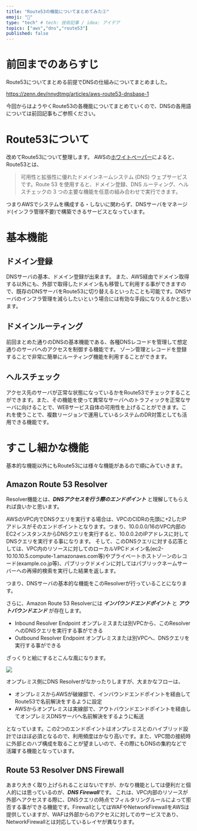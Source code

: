 ```yaml
---
title: "Route53の機能についてまとめてみた②"
emoji: "🌟"
type: "tech" # tech: 技術記事 / idea: アイデア
topics: ["aws","dns","route53"]
published: false
---
```


# 前回までのあらすじ

Route53についてまとめる前提でDNSの仕組みについてまとめました。

https://zenn.dev/nnydtmg/articles/aws-route53-dnsbase-1

今回からはようやくRoute53の各機能についてまとめていくので、DNSの各用語については前回記事もご参照ください。


# Route53について

改めてRoute53について整理します。
AWSの[ホワイトペーパー](https://docs.aws.amazon.com/ja_jp/Route53/latest/DeveloperGuide/Welcome.html)によると、Route53とは、

> 可用性と拡張性に優れたドメインネームシステム (DNS) ウェブサービスです。Route 53 を使用すると、ドメイン登録、DNS ルーティング、ヘルスチェックの 3 つの主要な機能を任意の組み合わせで実行できます。

つまりAWSでシステムを構成する・しないに関わらず、DNSサーバをマネージド(インフラ管理不要)で構築できるサービスとなっています。


# 基本機能

## ドメイン登録

DNSサーバの基本、ドメイン登録が出来ます。
また、AWS経由でドメイン取得する以外にも、外部で取得したドメイン名も移管して利用する事ができますので、既存のDNSサーバをRoute53に切り替えるといったことも可能です。DNSサーバのインフラ管理を減らしたいという場合には有効な手段になりえるかと思います。



## ドメインルーティング

前回まとめた通りのDNSの基本機能である、各種DNSレコードを管理して想定通りのサーバへのアクセスを制御する機能です。
ゾーン管理とレコードを登録することで非常に簡単にルーティング機能を利用することができます。


## ヘルスチェック

アクセス先のサーバが正常な状態になっているかをRoute53でチェックすることができます。また、その機能を使って異常なサーバへのトラフィックを正常なサーバに向けることで、WEBサービス自体の可用性を上げることができます。これを使うことで、複数リージョンで運用しているシステムのDR対策としても活用できる機能です。


# すこし細かな機能

基本的な機能以外にもRoute53には様々な機能があるので順にみていきます。

## Amazon Route 53 Resolver

Resolver機能とは、***DNSアクセスを行う際のエンドポイント*** と理解してもらえれば良いかと思います。

AWSのVPC内でDNSクエリを実行する場合は、VPCのCIDRの先頭に+2したIPアドレスがそのエンドポイントとなります。つまり、10.0.0.0/16のVPC内部のEC2インスタンスからDNSクエリを実行すると、10.0.0.2のIPアドレスに対してDNSクエリを実行する事になります。
そして、このDNSクエリに対する応答としては、VPC内のリソースに対してのローカルVPCドメイン名(ec2-10.10.10.5.compute-1.amazonaws.com等)やプライベートホストゾーンのレコード(example.co.jp等)、パブリックドメインに対してはパブリックネームサーバーへの再帰的検索を実行した結果を返します。

つまり、DNSサーバの基本的な機能をこのResolverが行っていることになります。

さらに、Amazon Route 53 Resolverには ***インバウンドエンドポイント*** と ***アウトバウンドエンド*** が存在します。

* Inbound Resolver Endpoint
  オンプレミスまたは別VPCから、このResolverへのDNSクエリを実行する事ができる
* Outbound Resolver Endpoint
  オンプレミスまたは別VPCへ、DNSクエリを実行する事ができる

ざっくりと絵にするとこんな風になります。

![](https://storage.googleapis.com/zenn-user-upload/dfd067e09da5-20230710.png)

オンプレミス側にDNS Resolverがなかったりしますが、大まかなフローは、

* オンプレミスからAWSが破線部で、インバウンドエンドポイントを経由してRoute53で名前解決をするように設定
* AWSからオンプレミスは実線部で、アウトバウンドエンドポイントを経由してオンプレミスDNSサーバへ名前解決をするように転送

となっています。この2つのエンドポイントはオンプレミスとのハイブリッド設計ではほぼ必須となるので、利用頻度はかなり高いです。また、VPC間の接続時に外部とのハブ構成を取ることが望ましいので、その際にもDNSの集約などで活躍する機能となっています。


## Route 53 Resolver DNS Firewall

あまり大きく取り上げられることはないですが、かなり機能としては便利だと個人的には思っているのが、***DNS Firewall***です。
これは、VPC内部のリソースが外部へアクセスする際に、DNSクエリの時点でフィルタリングルールによって拒否する事ができる機能です。FirewallとしてはWAFやNetworkFirewallをAWSは提供していますが、WAFは外部からのアクセスに対してのサービスであり、NetworkFirewallとは対応しているレイヤが異なります。












